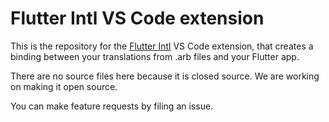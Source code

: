 # Flutter Intl VS Code extension

This is the repository for the [Flutter Intl](https://marketplace.visualstudio.com/items?itemName=localizely.flutter-intl) VS Code extension, that creates a binding between your translations from .arb files and your Flutter app.

There are no source files here because it is closed source. We are working on making it open source.

You can make feature requests by filing an issue.